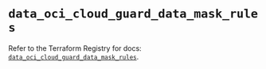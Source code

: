# `data_oci_cloud_guard_data_mask_rules`

Refer to the Terraform Registry for docs: [`data_oci_cloud_guard_data_mask_rules`](https://registry.terraform.io/providers/oracle/oci/6.37.0/docs/data-sources/cloud_guard_data_mask_rules).
